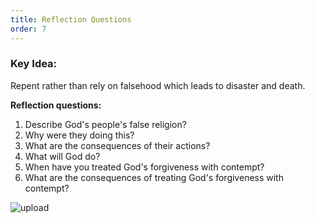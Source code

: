 ```yaml
---
title: Reflection Questions
order: 7
---
```


### Key Idea: 
Repent rather than rely on falsehood which leads to disaster and death.

**Reflection questions:**

1. Describe God's people's false religion?
2. Why were they doing this?
3. What are the consequences of their actions?
4. What will God do?
5. When have you treated God's forgiveness with contempt?
6. What are the consequences of treating God's forgiveness with contempt?

![upload](https://github.com/stgeorgeshurstville/bulletin/assets/119166299/148ee660-ee69-46d7-bbc8-139ef05558f8)


